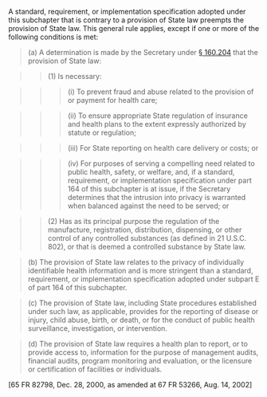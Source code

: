 A standard, requirement, or implementation specification adopted under this subchapter that is contrary to a provision of State law preempts the provision of State law. This general rule applies, except if one or more of the following conditions is met:

> (a) A determination is made by the Secretary under [§ 160.204](/hipaa/regulations/160-204-process-for-exceptions/) that the provision of State law:

> > (1) Is necessary:

> > > (i) To prevent fraud and abuse related to the provision of or payment for health care;

> > > (ii) To ensure appropriate State regulation of insurance and health plans to the extent expressly authorized by statute or regulation;

> > > (iii) For State reporting on health care delivery or costs; or
 
> > > (iv) For purposes of serving a compelling need related to public health, safety, or welfare, and, if a standard, requirement, or implementation specification under part 164 of this subchapter is at issue, if the Secretary determines that the intrusion into privacy is warranted when balanced against the need to be served; or

> > (2) Has as its principal purpose the regulation of the manufacture, registration, distribution, dispensing, or other control of any controlled substances (as defined in 21 U.S.C. 802), or that is deemed a controlled substance by State law.

> (b) The provision of State law relates to the privacy of individually identifiable health information and is more stringent than a standard, requirement, or implementation specification adopted under subpart E of part 164 of this subchapter.

> &#40;c) The provision of State law, including State procedures established under such law, as applicable, provides for the reporting of disease or injury, child abuse, birth, or death, or for the conduct of public health surveillance, investigation, or intervention.

> (d) The provision of State law requires a health plan to report, or to provide access to, information for the purpose of management audits, financial audits, program monitoring and evaluation, or the licensure or certification of facilities or individuals.

[65 FR 82798, Dec. 28, 2000, as amended at 67 FR 53266, Aug. 14, 2002]
